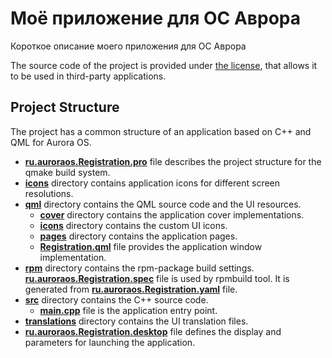 # Моё приложение для ОС Аврора

Короткое описание моего приложения для ОС Аврора

The source code of the project is provided under
[the license](LICENSE.BSD-3-CLAUSE.md),
that allows it to be used in third-party applications.

## Project Structure

The project has a common structure
of an application based on C++ and QML for Aurora OS.

* **[ru.auroraos.Registration.pro](ru.auroraos.Registration.pro)** file
  describes the project structure for the qmake build system.
* **[icons](icons)** directory contains application icons for different screen resolutions.
* **[qml](qml)** directory contains the QML source code and the UI resources.
  * **[cover](qml/cover)** directory contains the application cover implementations.
  * **[icons](qml/icons)** directory contains the custom UI icons.
  * **[pages](qml/pages)** directory contains the application pages.
  * **[Registration.qml](qml/Registration.qml)** file
    provides the application window implementation.
* **[rpm](rpm)** directory contains the rpm-package build settings.
  **[ru.auroraos.Registration.spec](rpm/ru.auroraos.Registration.spec)** file is used by rpmbuild tool.
  It is generated from **[ru.auroraos.Registration.yaml](rpm/ru.auroraos.Registration.yaml)** file.
* **[src](src)** directory contains the C++ source code.
  * **[main.cpp](src/main.cpp)** file is the application entry point.
* **[translations](translations)** directory contains the UI translation files.
* **[ru.auroraos.Registration.desktop](ru.auroraos.Registration.desktop)** file
  defines the display and parameters for launching the application.